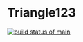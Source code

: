 # Triangle123

[![build status of main](https://travis-ci.org/cespejo15/Triangle123.svg?branch=main)](https://travis-ci.org/cespejo15/Triangle123)